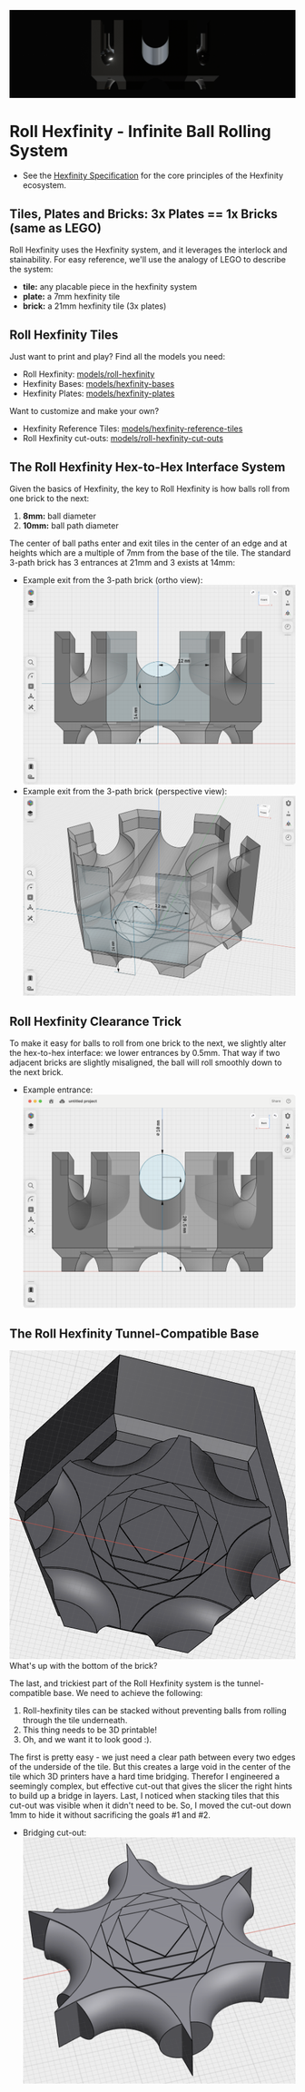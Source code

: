 ![Roll Hexfinity](./diagrams/glamour2.png)

# Roll Hexfinity - Infinite Ball Rolling System

- See the [Hexfinity Specification](./HEXFINITY.md) for the core principles of the Hexfinity ecosystem.

## Tiles, Plates and Bricks: 3x Plates == 1x Bricks (same as LEGO)

Roll Hexfinity uses the Hexfinity system, and it leverages the interlock and stainability. For easy reference, we'll use the analogy of LEGO to describe the system:

- **tile:** any placable piece in the hexfinity system
- **plate:** a 7mm hexfinity tile
- **brick:** a 21mm hexfinity tile (3x plates)

## Roll Hexfinity Tiles

Just want to print and play? Find all the models you need:

- Roll Hexfinity: [models/roll-hexfinity](./models/roll-hexfinity)
- Hexfinity Bases: [models/hexfinity-bases](./models/hexfinity-bases)
- Hexfinity Plates: [models/hexfinity-plates](./models/hexfinity-plates)

Want to customize and make your own?

- Hexfinity Reference Tiles: [models/hexfinity-reference-tiles](./models/hexfinity-reference-tiles)
- Roll Hexfinity cut-outs: [models/roll-hexfinity-cut-outs](./models/roll-hexfinity-cut-outs)

## The Roll Hexfinity Hex-to-Hex Interface System

Given the basics of Hexfinity, the key to Roll Hexfinity is how balls roll from one brick to the next:

1. **8mm:** ball diameter
2. **10mm:** ball path diameter

The center of ball paths enter and exit tiles in the center of an edge and at heights which are a multiple of 7mm from the base of the tile. The standard 3-path brick has 3 entrances at 21mm and 3 exists at 14mm:

- Example exit from the 3-path brick (ortho view): ![Ball Path Heights](./diagrams/roll-hexfinity-3-path-brick-ortho.png)
- Example exit from the 3-path brick (perspective view): ![Ball Path Heights](./diagrams/roll-hexfinity-3-path-brick-perspective.png)

## Roll Hexfinity Clearance Trick

To make it easy for balls to roll from one brick to the next, we slightly alter the hex-to-hex interface: we lower entrances by 0.5mm. That way if two adjacent bricks are slightly misaligned, the ball will roll smoothly down to the next brick.

- Example entrance: ![Roll Hexfinity Clearance Trick](./diagrams/roll-hexfinity-3-path-entrance.png)

## The Roll Hexfinity Tunnel-Compatible Base

![Bottom of a 3-path brick](./diagrams/bridging-bottom.png)
What's up with the bottom of the brick?

The last, and trickiest part of the Roll Hexfinity system is the tunnel-compatible base. We need to achieve the following:

1. Roll-hexfinity tiles can be stacked without preventing balls from rolling through the tile underneath.
2. This thing needs to be 3D printable!
3. Oh, and we want it to look good :).

The first is pretty easy - we just need a clear path between every two edges of the underside of the tile. But this creates a large void in the center of the tile which 3D printers have a hard time bridging. Therefor I engineered a seemingly complex, but effective cut-out that gives the slicer the right hints to build up a bridge in layers. Last, I noticed when stacking tiles that this cut-out was visible when it didn't need to be. So, I moved the cut-out down 1mm to hide it without sacrificing the goals #1 and #2.

- Bridging cut-out: ![Bridging Cut-Out](./diagrams/bridging-bottom-cut-out.png)
